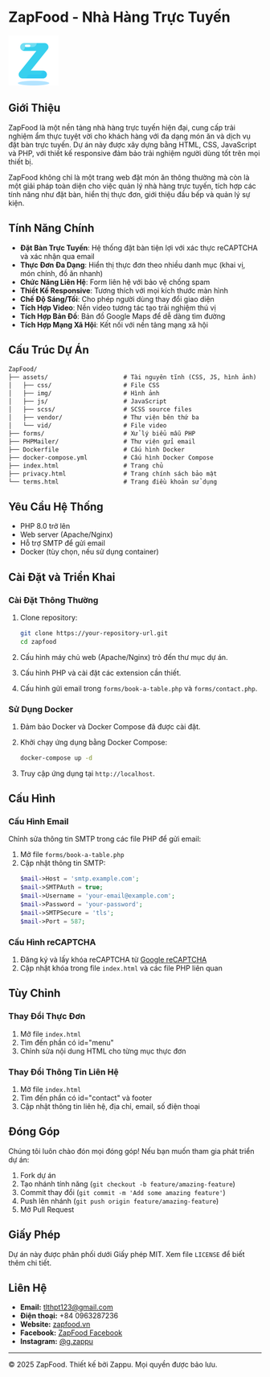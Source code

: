 # ZapFood - Nhà Hàng Trực Tuyến

![ZapFood Logo](assets/img/iconz.png)

## Giới Thiệu

ZapFood là một nền tảng nhà hàng trực tuyến hiện đại, cung cấp trải nghiệm ẩm thực tuyệt vời cho khách hàng với đa dạng món ăn và dịch vụ đặt bàn trực tuyến. Dự án này được xây dựng bằng HTML, CSS, JavaScript và PHP, với thiết kế responsive đảm bảo trải nghiệm người dùng tốt trên mọi thiết bị.

ZapFood không chỉ là một trang web đặt món ăn thông thường mà còn là một giải pháp toàn diện cho việc quản lý nhà hàng trực tuyến, tích hợp các tính năng như đặt bàn, hiển thị thực đơn, giới thiệu đầu bếp và quản lý sự kiện.

## Tính Năng Chính

- **Đặt Bàn Trực Tuyến**: Hệ thống đặt bàn tiện lợi với xác thực reCAPTCHA và xác nhận qua email
- **Thực Đơn Đa Dạng**: Hiển thị thực đơn theo nhiều danh mục (khai vị, món chính, đồ ăn nhanh)
- **Chức Năng Liên Hệ**: Form liên hệ với bảo vệ chống spam
- **Thiết Kế Responsive**: Tương thích với mọi kích thước màn hình
- **Chế Độ Sáng/Tối**: Cho phép người dùng thay đổi giao diện
- **Tích Hợp Video**: Nền video tương tác tạo trải nghiệm thú vị
- **Tích Hợp Bản Đồ**: Bản đồ Google Maps để dễ dàng tìm đường
- **Tích Hợp Mạng Xã Hội**: Kết nối với nền tảng mạng xã hội

## Cấu Trúc Dự Án

```
ZapFood/
├── assets/                     # Tài nguyên tĩnh (CSS, JS, hình ảnh)
│   ├── css/                    # File CSS
│   ├── img/                    # Hình ảnh
│   ├── js/                     # JavaScript
│   ├── scss/                   # SCSS source files
│   ├── vendor/                 # Thư viện bên thứ ba
│   └── vid/                    # File video
├── forms/                      # Xử lý biểu mẫu PHP
├── PHPMailer/                  # Thư viện gửi email
├── Dockerfile                  # Cấu hình Docker
├── docker-compose.yml          # Cấu hình Docker Compose
├── index.html                  # Trang chủ
├── privacy.html                # Trang chính sách bảo mật
└── terms.html                  # Trang điều khoản sử dụng
```

## Yêu Cầu Hệ Thống

- PHP 8.0 trở lên
- Web server (Apache/Nginx)
- Hỗ trợ SMTP để gửi email
- Docker (tùy chọn, nếu sử dụng container)

## Cài Đặt và Triển Khai

### Cài Đặt Thông Thường

1. Clone repository:
   ```bash
   git clone https://your-repository-url.git
   cd zapfood
   ```

2. Cấu hình máy chủ web (Apache/Nginx) trỏ đến thư mục dự án.

3. Cấu hình PHP và cài đặt các extension cần thiết.

4. Cấu hình gửi email trong `forms/book-a-table.php` và `forms/contact.php`.

### Sử Dụng Docker

1. Đảm bảo Docker và Docker Compose đã được cài đặt.

2. Khởi chạy ứng dụng bằng Docker Compose:
   ```bash
   docker-compose up -d
   ```

3. Truy cập ứng dụng tại `http://localhost`.

## Cấu Hình

### Cấu Hình Email

Chỉnh sửa thông tin SMTP trong các file PHP để gửi email:

1. Mở file `forms/book-a-table.php`
2. Cập nhật thông tin SMTP:
   ```php
   $mail->Host = 'smtp.example.com';
   $mail->SMTPAuth = true;
   $mail->Username = 'your-email@example.com';
   $mail->Password = 'your-password';
   $mail->SMTPSecure = 'tls';
   $mail->Port = 587;
   ```

### Cấu Hình reCAPTCHA

1. Đăng ký và lấy khóa reCAPTCHA từ [Google reCAPTCHA](https://www.google.com/recaptcha)
2. Cập nhật khóa trong file `index.html` và các file PHP liên quan

## Tùy Chỉnh

### Thay Đổi Thực Đơn

1. Mở file `index.html`
2. Tìm đến phần có id="menu"
3. Chỉnh sửa nội dung HTML cho từng mục thực đơn

### Thay Đổi Thông Tin Liên Hệ

1. Mở file `index.html`
2. Tìm đến phần có id="contact" và footer
3. Cập nhật thông tin liên hệ, địa chỉ, email, số điện thoại

## Đóng Góp

Chúng tôi luôn chào đón mọi đóng góp! Nếu bạn muốn tham gia phát triển dự án:

1. Fork dự án
2. Tạo nhánh tính năng (`git checkout -b feature/amazing-feature`)
3. Commit thay đổi (`git commit -m 'Add some amazing feature'`)
4. Push lên nhánh (`git push origin feature/amazing-feature`)
5. Mở Pull Request

## Giấy Phép

Dự án này được phân phối dưới Giấy phép MIT. Xem file `LICENSE` để biết thêm chi tiết.

## Liên Hệ

- **Email:** tlthpt123@gmail.com
- **Điện thoại:** +84 0963287236
- **Website:** [zapfood.vn](https://zapfood.vn)
- **Facebook:** [ZapFood Facebook](https://www.facebook.com/profile.php?id=100016413974771)
- **Instagram:** [@g.zappu](https://www.instagram.com/g.zappu/)

---

&copy; 2025 ZapFood. Thiết kế bởi Zappu. Mọi quyền được bảo lưu.